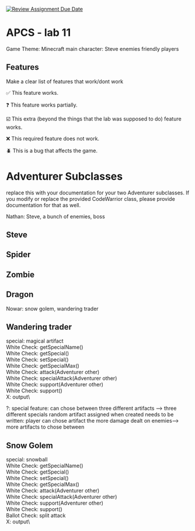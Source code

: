 [![Review Assignment Due Date](https://classroom.github.com/assets/deadline-readme-button-22041afd0340ce965d47ae6ef1cefeee28c7c493a6346c4f15d667ab976d596c.svg)](https://classroom.github.com/a/KprAwj1n)
# APCS - lab 11


Game Theme: Minecraft
main character: Steve
enemies
friendly players

## Features

Make a clear list of features that work/dont work

:white_check_mark: This feature works.

:question: This feature works partially.

:ballot_box_with_check: This extra (beyond the things that the lab was supposed to do) feature works.

:x: This required feature does not work.

:beetle: This is a bug that affects the game.


# Adventurer Subclasses

replace this with your documentation for your two Adventurer subclasses. If you modify or replace the provided CodeWarrior class, please provide documentation for that as well.

Nathan: Steve, a bunch of enemies, boss
## Steve

## Spider

## Zombie



## Dragon



Nowar: snow golem, wandering trader

## Wandering trader
special: magical artifact\
White Check: getSpecialName()\
White Check: getSpecial()\
White Check: setSpecial()\
White Check: getSpecialMax()\
White Check: attack(Adventurer other)\
White Check: specialAttack(Adventurer other)\
White Check: support(Adventurer other)\
White Check: support()\
X: output\

?: special feature: can chose between three different artifacts --> three different specials
random artifact assigned when created
needs to be written: player can chose artifact
the more damage dealt on enemies--> more artifacts to chose between

## Snow Golem
special: snowball\
White Check: getSpecialName()\
White Check: getSpecial()\
White Check: setSpecial()\
White Check: getSpecialMax()\
White Check: attack(Adventurer other)\
White Check: specialAttack(Adventurer other)\
White Check: support(Adventurer other)\
White Check: support()\
Ballot Check: split attack\
X: output\
